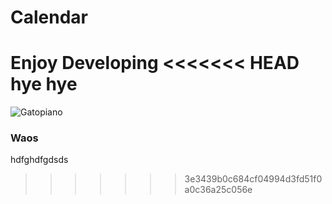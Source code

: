 # Calendar
Enjoy Developing
<<<<<<< HEAD
hye hye
=======


![Gatopiano](https://media.tenor.com/5D_DoIfRwFEAAAAM/cat-piano.gif)


### Waos
hdfghdfgdsds
>>>>>>> 3e3439b0c684cf04994d3fd51f0a0c36a25c056e
